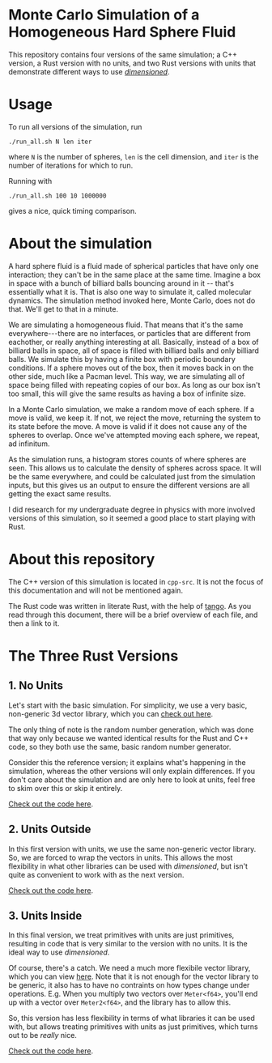 # Monte Carlo Simulation of a Homogeneous Hard Sphere Fluid

This repository contains four versions of the same simulation; a C++ version, a Rust version with
no units, and two Rust versions with units that demonstrate different ways to use
[*dimensioned*](https://github.com/paholg/dimensioned/).

# Usage

To run all versions of the simulation, run

```
./run_all.sh N len iter
```

where `N` is the number of spheres, `len` is the cell dimension, and `iter` is the number of
iterations for which to run.

Running with

```
./run_all.sh 100 10 1000000
```

gives a nice, quick timing comparison.

# About the simulation

A hard sphere fluid is a fluid made of spherical particles that have only one interaction; they
can't be in the same place at the same time. Imagine a box in space with a bunch of billiard balls
bouncing around in it -- that's essentially what it is. That is also one way to simulate it, called
molecular dynamics. The simulation method invoked here, Monte Carlo, does not do that. We'll get to
that in a minute.

We are simulating a homogeneous fluid. That means that it's the same everywhere---there are no
interfaces, or particles that are different from eachother, or really anything interesting at
all. Basically, instead of a box of billiard balls in space, all of space is filled with billiard
balls and only billiard balls. We simulate this by having a finite box with periodic boundary
conditions. If a sphere moves out of the box, then it moves back in on the other side, much like a
Pacman level. This way, we are simulating all of space being filled with repeating copies of our
box. As long as our box isn't too small, this will give the same results as having a box of
infinite size.

In a Monte Carlo simulation, we make a random move of each sphere. If a move is valid, we keep
it. If not, we reject the move, returning the system to its state before the move. A move is valid
if it does not cause any of the spheres to overlap. Once we've attempted moving each sphere, we
repeat, ad infinitum.

As the simulation runs, a histogram stores counts of where spheres are seen. This allows us to
calculate the density of spheres across space. It will be the same everywhere, and could be
calculated just from the simulation inputs, but this gives us an output to ensure the different
versions are all getting the exact same results.

I did research for my undergraduate degree in physics with more involved versions of this
simulation, so it seemed a good place to start playing with Rust.

# About this repository

The C++ version of this simulation is located in `cpp-src`. It is not the focus of this
documentation and will not be mentioned again.

The Rust code was written in literate Rust, with the help of
[tango](https://github.com/pnkfelix/tango). As you read through this document, there will be a
brief overview of each file, and then a link to it.

# The Three Rust Versions

## 1. No Units

Let's start with the basic simulation. For simplicity, we use a very basic, non-generic 3d vector
library, which you can [check out here](src/vector3d.md).

The only thing of note is the random number generation, which was done that way only because we
wanted identical results for the Rust and C++ code, so they both use the same, basic random number
generator.

Consider this the reference version; it explains what's happening in the simulation, whereas the
other versions will only explain differences. If you don't care about the simulation and are only here to look at
units, feel free to skim over this or skip it entirely.

[Check out the code here](src/no-units.md).

## 2. Units Outside

In this first version with units, we use the same non-generic vector library. So, we are forced to
wrap the vectors in units. This allows the most flexibility in what other libraries can be used
with *dimensioned*, but isn't quite as convenient to work with as the next version.

[Check out the code here](src/units-outside.md).

## 3. Units Inside

In this final version, we treat primitives with units are just primitives, resulting in code that
is very similar to the version with no units. It is the ideal way to use *dimensioned*.

Of course, there's a catch. We need a much more flexibile vector library, which you can view
[here](src/vector3d_generic.md). Note that it is not enough for the vector library to be generic,
it also has to have no contraints on how types change under operations. E.g. When you multiply two
vectors over `Meter<f64>`, you'll end up with a vector over `Meter2<f64>`, and the library has to
allow this.

So, this version has less flexibility in terms of what libraries it can be used with, but allows
treating primitives with units as just primitives, which turns out to be *really* nice.

[Check out the code here](src/units-inside.md).
